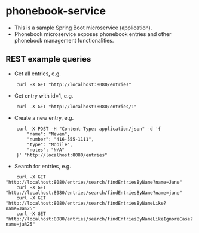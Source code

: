 # phonebook-service

* This is a sample Spring Boot microservice (application).
* Phonebook microservice exposes phonebook entries and other phonebook management functionalities.

## REST example queries

* Get all entries, e.g.

```
    curl -X GET "http://localhost:8080/entries"
```


* Get entry with id=1, e.g.

```
    curl -X GET "http://localhost:8080/entries/1"
```


* Create a new entry, e.g.

```
    curl -X POST -H "Content-Type: application/json" -d '{
        "name": "Neven",
        "number": "416-555-1111",
        "type": "Mobile",
        "notes": "N/A"
    }' "http://localhost:8080/entries"
```

* Search for entries, e.g.

```
    curl -X GET "http://localhost:8080/entries/search/findEntriesByName?name=Jane"
    curl -X GET "http://localhost:8080/entries/search/findEntriesByName?name=jane"
    curl -X GET "http://localhost:8080/entries/search/findEntriesByNameLike?name=Ja%25"
    curl -X GET "http://localhost:8080/entries/search/findEntriesByNameLikeIgnoreCase?name=ja%25"
```


